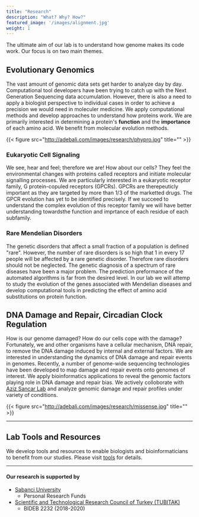 ```yaml
---
title: "Research"
description: "What? Why? How?"
featured_image: '/images/alignment.jpg'
weight: 1
---
```


The ultimate aim of our lab is to understand how genome makes its code work. Our focus is on two main themes.

## Evolutionary Genomics

The vast amount of genomic data sets get harder to analyze day by day. Computational tool developers have been trying to catch up with the Next Generation Sequencing data accumulation. However, there is also a need to apply a biologist perspective to individual cases in order to achieve a precision we would need in moleculer medicine. We apply computational methods and develop approaches to understand how proteins work. We are primarily interested in determining a protein's **function** and the **importance** of each amino acid. We benefit from molecular evolution methods.

{{< figure src="http://adebali.com/images/research/phypro.jpg" title="" >}}

### Eukaryotic Cell Signaling

We see, hear and feel; therefore we are! How about our cells? They feel the environmental changes with proteins called receptors and initiate molecular signalling processes. We are particularly interested in a eukaryotic receptor family, G protein-copuled receptors (GPCRs). GPCRs are therepeuticly important as they are targeted by more than 1/3 of the marketted drugs. The GPCR evolution has yet to be identified precisely. If we succeed to understand the complex evolution of this receptor family we will have better understanding towardsthe function and imprtance of each residue of each subfamily.

### Rare Mendelian Disorders

The genetic disorders that affect a small fraction of a population is defined "rare". However, the number of rare disorders is so high that 1 in every 17 people will be affected by a rare genetic disorder. Therefore rare disorders should not be neglected. The genetic diagnosis of a spectrum of rare diseases have been a major problem. The prediction preformance of the automated algorithms is far from the desired level. In our lab we will attemp to study the evolution of the genes associated with Mendelian diseases and develop computational tools in predicting the effect of amino acid substitutions on protein function.

## DNA Damage and Repair, Circadian Clock Regulation

How is our genome damaged? How do our cells cope with the damage? Fortunately, we and other organisms have a cellular mechanism, DNA repair, to remove the DNA damage induced by internal and external factors. We are interested in understanding the dynamics of DNA damage and repair events in genomes. Recently, a number of genome-wide sequencing technologies have been developed to map damage and repair events onto genomes of interest. We apply bioinformatics applications to reveal the genomic factors playing role in DNA damage and repair bias. We actively colloborate with [Aziz Sancar Lab](http://sancarlab.unc.edu) and analyze genomic damage and repair profiles under variety of conditions.

{{< figure src="http://adebali.com/images/research/missense.jpg" title="" >}}
___

## Lab Tools and Resources

We develop tools and resources to enable biologists and bioinformaticians to benefit from our studies. Please visit [tools](/tools) for details.


___
#### Our research is supported by
* [Sabanci University](http://sabanciuniv.edu)
    * Personal Research Funds
* [Scientific and Technological Research Council of Turkey (TUBITAK)](http://tubitak.gov.tr/en)
    * BIDEB 2232 (2018-2020)
<!-- {{< figure src="/images/tubitak_logo.svg" title="" >}} -->

